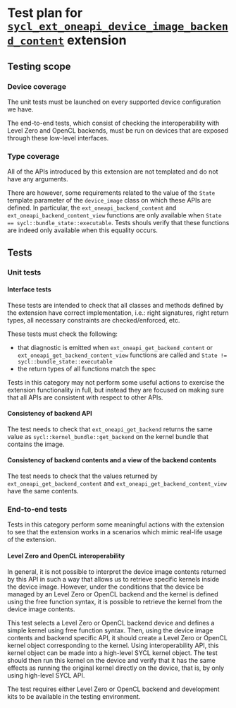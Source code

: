 # Test plan for [`sycl_ext_oneapi_device_image_backend_content`][spec-link] extension

## Testing scope

### Device coverage

The unit tests must be launched on every supported device configuration we have.

The end-to-end tests, which consist of checking the interoperability with Level Zero
and OpenCL backends, must be run on devices that are exposed through these 
low-level interfaces.

### Type coverage

All of the APIs introduced by this extension are not templated and do not have any
arguments. 

There are however, some requirements related to the value of the 
`State` template parameter of the `device_image` class on which these 
APIs are defined. In particular, the `ext_oneapi_backend_content` 
and `ext_oneapi_backend_content_view` functions are only 
available when `State == sycl::bundle_state::executable`. 
Tests shouls verify that these functions are indeed only available when this equality occurs.

## Tests

### Unit tests

#### Interface tests

These tests are intended to check that all classes and methods defined by the
extension have correct implementation, i.e.: right signatures, right return
types, all necessary constraints are checked/enforced, etc.

These tests must check the following:

- that diagnostic is emitted when `ext_oneapi_get_backend_content` or
  `ext_oneapi_get_backend_content_view` functions are called and 
  `State != sycl::bundle_state::executable`
- the return types of all functions match the spec

Tests in this category may not perform some useful actions to exercise the
extension functionality in full, but instead they are focused on making sure
that all APIs are consistent with respect to other APIs.

#### Consistency of backend API

The test needs to check that `ext_oneapi_get_backend` returns the 
same value as `sycl::kernel_bundle::get_backend` on the kernel bundle
that contains the image.

#### Consistency of backend contents and a view of the backend contents

The test needs to check that the values returned by `ext_oneapi_get_backend_content` and
`ext_oneapi_get_backend_content_view` have the same contents.

### End-to-end tests

Tests in this category perform some meaningful actions with the extension to
see that the extension works in a scenarios which mimic real-life usage of the
extension.

#### Level Zero and OpenCL interoperability

In general, it is not possible to interpret the device image contents returned by this API 
in such a way that allows us to retrieve specific kernels inside the device image.
However, under the conditions that the device be managed by an Level Zero or OpenCL backend and the 
kernel is defined using the free function syntax, it is possible to retrieve the 
kernel from the device image contents.

This test selects a Level Zero or OpenCL backend device and defines a simple kernel using 
free function syntax. Then, using the device image contents and backend specific API, 
it should create a Level Zero or OpenCL kernel object corresponding to the kernel. 
Using interoperability API, this kernel object can be made into a high-level SYCL kernel object.
The test should then run this kernel on the device and verify that it has the same effects as running 
the original kernel directly on the device, that is, by only using high-level SYCL API.

The test requires either Level Zero or OpenCL backend and development kits to be available
in the testing environment. 

[spec-link]: https://github.com/intel/llvm/blob/sycl/sycl/doc/extensions/proposed/sycl_ext_oneapi_device_image_backend_content.asciidoc
